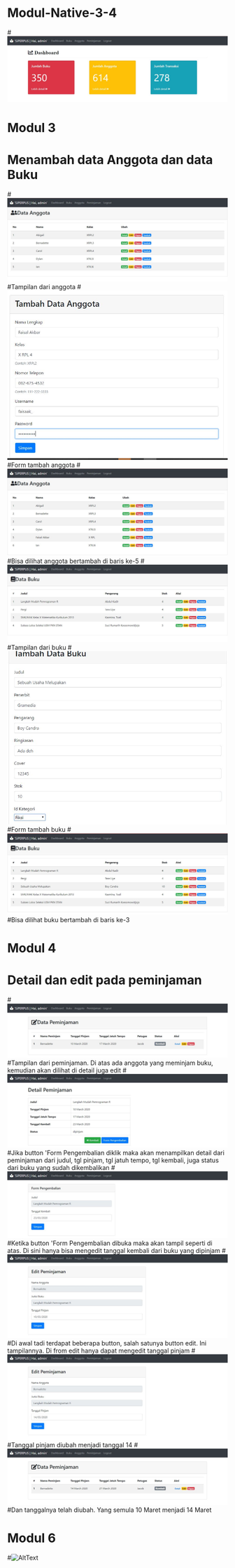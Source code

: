 # Modul-Native-3-4
#![AltText](https://github.com/natasyaadelia/Modul-Native-3-4/blob/master/awal.JPG)
# Modul 3
# Menambah data Anggota dan data Buku
#![AltText](https://github.com/natasyaadelia/Modul-Native-3-4/blob/master/anggota.JPG)
#Tampilan dari anggota
#![AltText](https://github.com/natasyaadelia/Modul-Native-3-4/blob/master/tambah.JPG)
#Form tambah anggota
#![AltText](https://github.com/natasyaadelia/Modul-Native-3-4/blob/master/jadi.JPG)
#Bisa dilihat anggota bertambah di baris ke-5
#![AltText](https://github.com/natasyaadelia/Modul-Native-3-4/blob/master/buku.JPG)
#Tampilan dari buku
#![AltText](https://github.com/natasyaadelia/Modul-Native-3-4/blob/master/tambah%20buku.JPG)
#Form tambah buku
#![AltText](https://github.com/natasyaadelia/Modul-Native-3-4/blob/master/jadi%20buku.JPG)
#Bisa dilihat buku bertambah di baris ke-3
# Modul 4
# Detail dan edit pada peminjaman
#![AltText](https://github.com/natasyaadelia/Modul-Native-3-4/blob/master/satu.JPG)
#Tampilan dari peminjaman. Di atas ada anggota yang meminjam buku, kemudian akan dilihat di detail juga edit
#![AltText](https://github.com/natasyaadelia/Modul-Native-3-4/blob/master/dua.JPG)
#Jika button 'Form Pengembalian diklik maka akan menampilkan detail dari peminjaman dari judul, tgl pinjam, tgl jatuh tempo, tgl kembali, juga status dari buku yang sudah dikembalikan
#![AltText](https://github.com/natasyaadelia/Modul-Native-3-4/blob/master/tiga.JPG)
#Ketika button 'Form Pengembalian dibuka maka akan tampil seperti di atas. Di sini hanya bisa mengedit tanggal kembali dari buku yang dipinjam
#![AltText](https://github.com/natasyaadelia/Modul-Native-3-4/blob/master/empat.JPG)
#Di awal tadi terdapat beberapa button, salah satunya button edit. Ini tampilannya. Di from edit hanya dapat mengedit tanggal pinjam 
#![AltText](https://github.com/natasyaadelia/Modul-Native-3-4/blob/master/lima.JPG)
#Tanggal pinjam diubah menjadi tanggal 14
#![AltText](https://github.com/natasyaadelia/Modul-Native-3-4/blob/master/enam.JPG)
#Dan tanggalnya telah diubah. Yang semula 10 Maret menjadi 14 Maret
# Modul 6
#![AltText](https://github.com/natasyaadelia/Modul-Native-3-4-5-6-/blob/master/login.JPG)
